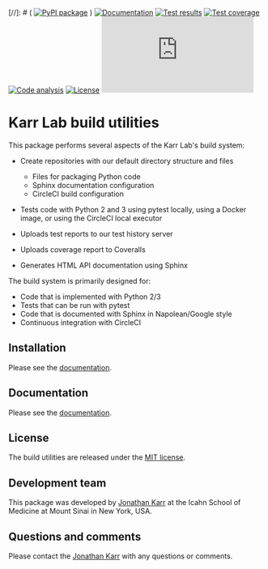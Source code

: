 [//]: # ( [![PyPI package](https://img.shields.io/pypi/v/karr_lab_build_utils.svg)](https://pypi.python.org/pypi/karr_lab_build_utils) )
[![Documentation](https://readthedocs.org/projects/karr-lab-build-utils/badge/?version=latest)](http://docs.karrlab.org/karr_lab_build_utils)
[![Test results](https://circleci.com/gh/KarrLab/karr_lab_build_utils.svg?style=shield)](https://circleci.com/gh/KarrLab/karr_lab_build_utils)
[![Test coverage](https://coveralls.io/repos/github/KarrLab/karr_lab_build_utils/badge.svg)](https://coveralls.io/github/KarrLab/karr_lab_build_utils)
[![Code analysis](https://api.codeclimate.com/v1/badges/423e5ef078681ee55979/maintainability)](https://codeclimate.com/github/KarrLab/karr_lab_build_utils)
[![License](https://img.shields.io/github/license/KarrLab/karr_lab_build_utils.svg)](LICENSE)
![Analytics](https://ga-beacon.appspot.com/UA-86759801-1/karr_lab_build_utils/README.md?pixel)

# Karr Lab build utilities

This package performs several aspects of the Karr Lab's build system:

* Create repositories with our default directory structure and files

  * Files for packaging Python code
  * Sphinx documentation configuration
  * CircleCI build configuration

* Tests code with Python 2 and 3 using pytest locally, using a Docker image, or using the CircleCI local executor
* Uploads test reports to our test history server
* Uploads coverage report to Coveralls
* Generates HTML API documentation using Sphinx

The build system is primarily designed for:

* Code that is implemented with Python 2/3
* Tests that can be run with pytest
* Code that is documented with Sphinx in Napolean/Google style
* Continuous integration with CircleCI

## Installation
Please see the [documentation](http://docs.karrlab.org/karr_lab_build_utils).

## Documentation
Please see the [documentation](http://docs.karrlab.org/karr_lab_build_utils).

## License
The build utilities are released under the [MIT license](LICENSE).

## Development team
This package was developed by [Jonathan Karr](http://www.karrlab.org) at the Icahn School of Medicine at Mount Sinai in New York, USA.

## Questions and comments
Please contact the [Jonathan Karr](http://www.karrlab.org) with any questions or comments.
